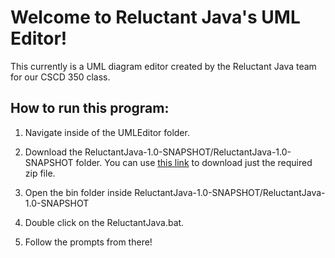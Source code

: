 # Welcome to Reluctant Java's UML Editor!
This currently is a UML diagram editor created by the Reluctant Java team for our CSCD 350 class.
## How to run this program:

1. Navigate inside of the UMLEditor folder.

2. Download the ReluctantJava-1.0-SNAPSHOT/ReluctantJava-1.0-SNAPSHOT folder. You can use [this link](https://minhaskamal.github.io/DownGit/#/home?url=https:%2F%2Fgithub.com%2Fharley-ewu%2FReluctantJava%2Fblob%2FDevelopment%2FUMLEditor%2FReluctantJava-1.0-SNAPSHOT.zip) to download just the required zip file. 
   
3. Open the bin folder inside ReluctantJava-1.0-SNAPSHOT/ReluctantJava-1.0-SNAPSHOT

4. Double click on the ReluctantJava.bat.

5. Follow the prompts from there!

